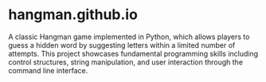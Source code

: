 # hangman.github.io
A classic Hangman game implemented in Python, which allows players to guess a hidden word by suggesting letters within a limited number of attempts. This project showcases fundamental programming skills including control structures, string manipulation, and user interaction through the command line interface.

